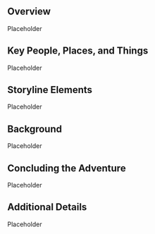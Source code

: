 
## Overview

Placeholder

## Key People, Places, and Things

Placeholder

## Storyline Elements

Placeholder

## Background

Placeholder

## Concluding the Adventure

Placeholder

## Additional Details

Placeholder